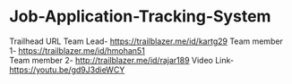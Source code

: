 # Job-Application-Tracking-System
Trailhead URL
Team Lead- https://trailblazer.me/id/kartg29 
Team member 1- https://trailblazer.me/id/hmohan51     
Team member 2- http://trailblazer.me/id/rajar189
Video Link- https://youtu.be/gd9J3dieWCY
